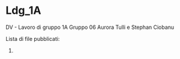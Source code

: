 # Ldg_1A
DV - Lavoro di gruppo 1A 
Gruppo 06
Aurora Tulli e Stephan Ciobanu

Lista di file pubblicati:

1) 
